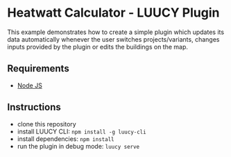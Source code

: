# Heatwatt Calculator - LUUCY Plugin

This example demonstrates how to create a simple plugin which updates its data automatically whenever the user switches projects/variants, changes inputs provided by the plugin or edits the buildings on the map.

## Requirements
- [Node JS](https://nodejs.org/en/)

## Instructions
- clone this repository
- install LUUCY CLI: `npm install -g luucy-cli`
- install dependencies: `npm install`
- run the plugin in debug mode: `luucy serve`
